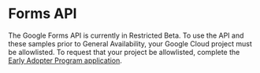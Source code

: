 # Forms API

The Google Forms API is currently in Restricted Beta. To use the API and these
samples prior to General Availability, your Google Cloud project must be
allowlisted. To request that your project be allowlisted, complete the
[Early Adopter Program application](https://developers.google.com/forms/api/eap).
